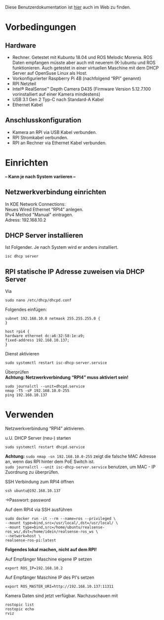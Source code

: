 Diese Benutzerdokumentation ist [hier](https://codedeedope.github.io/rpi_realsense/Benutzerdokumentation.html) auch im Web zu finden.

# Vorbedingungen
## Hardware
* Rechner. Getestet mit Kubuntu 18.04 und ROS Melodic Morenia. ROS Daten empfangen müsste aber auch mit neuerem (K-)ubuntu und ROS funktionieren. Auch getestet in einer virtuellen Maschine mit dem DHCP Server auf OpenSuse Linux als Host.
* Vorkonfigurierter Raspberry Pi 4B (nachfolgend “RPI” genannt)
* RPI Netzteil
* Intel® RealSense™ Depth Camera D435 (Firmware Version 5.12.7.100 vorinstalliert auf einer Kamera mindestens)
* USB 3.1 Gen 2 Typ-C nach Standard-A Kabel
* Ethernet Kabel

## Anschlusskonfiguration
* Kamera an RPI via USB Kabel verbunden.
* RPI Stromkabel verbunden.
* RPI an Rechner via Ethernet Kabel verbunden.

# Einrichten
**– Kann je nach System variieren –**

## Netzwerkverbindung einrichten
In KDE Network Connections: \
Neues Wired Ethernet “RPI4” anlegen. \
IPv4 Method "Manual" eintragen. \
Adress: 192.168.10.2

## DHCP Server installieren
Ist Folgender. Je nach System wird er anders installiert.

	isc dhcp server


## RPI statische IP Adresse zuweisen via DHCP Server
Via

	sudo nano /etc/dhcp/dhcpd.conf


Folgendes einfügen:

	subnet 192.168.10.0 netmask 255.255.255.0 {
	}

	host rpi4 {
	hardware ethernet dc:a6:32:58:1e:a9;
	fixed-address 192.168.10.137;
	}

Dienst aktivieren

	sudo systemctl restart isc-dhcp-server.service

Überprüfen \
**Achtung: Netzwerkverbindung “RPI4” muss aktiviert sein!**

	sudo journalctl --unit=dhcpd.service
	nmap -T5 -sP 192.168.10.0-255
	ping 192.168.10.137

# Verwenden
Netzwerkverbindung “RPI4” aktivieren.

u.U. DHCP Server (neu-) starten

	sudo systemctl restart dhcpd.service

**Achtung:** `sudo nmap -sn 192.168.10.0-255` zeigt die falsche MAC Adresse an, wenn das RPI hinter dem PoE Switch ist. \
`sudo journalctl --unit isc-dhcp-server.service` benutzen, um MAC - IP Zuordnung zu überprüfen.


SSH Verbindung zum RPI4 öffnen

	ssh ubuntu@192.168.10.137

->Passwort: password

Auf dem RPI4 via SSH ausführen

	sudo docker run -it --rm --name=ros --privileged \
	--mount type=bind,src=/usr/local/,dst=/usr/local/ \
	--mount type=bind,src=/home/ubuntu/realsense-ros_ws/,dst=/home/idein/realsense-ros_ws \
	--network=host \
	realsense-ros-pi:latest

**Folgendes lokal machen, nicht auf dem RPI!**

Auf Empfänger Maschine eigene IP setzen

	export ROS_IP=192.168.10.2

Auf Empfänger Maschine IP des PI's setzen

	export ROS_MASTER_URI=http://192.168.10.137:11311

Kamera Daten sind jetzt verfügbar. Nachzuschauen mit

	rostopic list
	rostopic echo
	rviz

